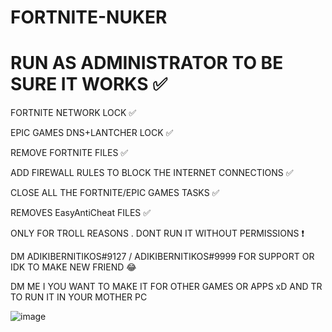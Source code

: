 # FORTNITE-NUKER

# RUN AS ADMINISTRATOR TO BE SURE IT WORKS ✅

FORTNITE NETWORK LOCK ✅

EPIC GAMES DNS+LANTCHER LOCK ✅

REMOVE FORTNITE FILES ✅

ADD FIREWALL RULES TO BLOCK THE INTERNET CONNECTIONS ✅

CLOSE ALL THE FORTNITE/EPIC GAMES TASKS ✅

REMOVES EasyAntiCheat FILES ✅

ONLY FOR TROLL REASONS . DONT RUN IT WITHOUT PERMISSIONS ❗

DM ADIKIBERNITIKOS#9127 / ADIKIBERNITIKOS#9999 FOR SUPPORT OR IDK TO MAKE NEW FRIEND 😂

DM ME I YOU WANT TO MAKE IT FOR OTHER GAMES OR APPS xD AND TR TO RUN IT IN YOUR MOTHER PC 

![image](https://user-images.githubusercontent.com/104916881/191356810-9a37b0a1-f894-449c-b24f-d36f17694ff5.png)
